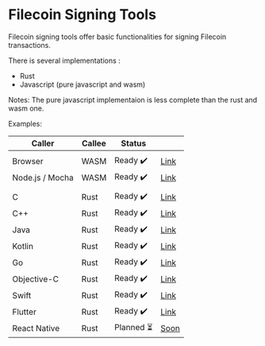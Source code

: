 # Filecoin Signing Tools

Filecoin signing tools offer basic functionalities for signing Filecoin transactions.

There is several implementations :
 * Rust
 * Javascript (pure javascript and wasm)

Notes: The pure javascript implementaion is less complete than the rust and wasm one.

Examples:

  | Caller          | Callee          | Status                           |                                  |
  |-----------------|-----------------|----------------------------------|----------------------------------|
  |                 |                 |                                  |                                  |
  | Browser         | WASM            | Ready :heavy_check_mark:         | [Link](https://github.com/Zondax/filecoin-signing-tools/blob/master/examples/wasm_browser)    |
  | Node.js / Mocha | WASM            | Ready :heavy_check_mark:         | [Link](https://github.com/Zondax/filecoin-signing-tools/blob/master/examples/wasm_node)       |
  |                 |                 |                                  |                                  |
  | C               | Rust            | Ready :heavy_check_mark:         | [Link](https://github.com/Zondax/filecoin-signing-tools/blob/master/examples/ffi/c)           |
  | C++             | Rust            | Ready :heavy_check_mark:         | [Link](https://github.com/Zondax/filecoin-signing-tools/blob/master/examples/ffi/c++)         |
  | Java            | Rust            | Ready :heavy_check_mark:         | [Link](https://github.com/Zondax/filecoin-signing-tools/blob/master/examples/ffi/java)        |
  | Kotlin          | Rust            | Ready :heavy_check_mark:         | [Link](https://github.com/Zondax/filecoin-signing-tools/blob/master/examples/ffi/kotlin)      |
  | Go              | Rust            | Ready :heavy_check_mark:         | [Link](https://github.com/Zondax/filecoin-signing-tools/blob/master/examples/ffi/go)          |
  | Objective-C     | Rust            | Ready :heavy_check_mark:         | [Link](https://github.com/Zondax/filecoin-signing-tools/blob/master/examples/ffi/objective-c) |
  | Swift           | Rust            | Ready :heavy_check_mark:         | [Link](https://github.com/Zondax/filecoin-signing-tools/blob/master/examples/ffi/swift)       |
  | Flutter         | Rust            | Ready :heavy_check_mark:         | [Link](https://github.com/Zondax/filecoin-signing-tools/blob/master/examples/ffi/flutter)     |
  | React Native    | Rust            | Planned :hourglass_flowing_sand: | [Soon](https://github.com/Zondax/filecoin-signing-tools/)                         |